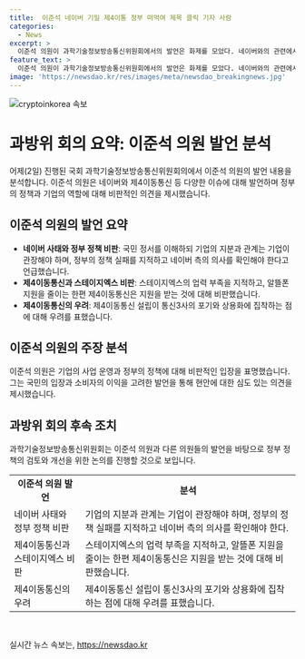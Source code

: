 ```yaml
---
title:  이준석 네이버 기밀 제4이통 정부 떠먹여 제목 클릭 기자 사람
categories:
  - News
excerpt: >
  이준석 의원이 과학기술정보방송통신위원회에서의 발언은 화제를 모았다. 네이버와의 관련에서는 국민 정서를 이해하나 지분관계는 기업 책임이라며 주의를 당부했고, 스테이지엑스에 대해서는 정부의 지원을 비판하며 혼란을 겪고 있다는 견해를 제시했다. 특히 알뜰폰 지원의 축소와 제4이동통신의 지원 차별에 대한 비판을 쏟아내며 업계에 대한 우려를 표현했다. 이에 과기정통부 제2차관은 다각적인 검토가 필요하다고 답했다. 
feature_text: >
  이준석 의원이 과학기술정보방송통신위원회에서의 발언은 화제를 모았다. 네이버와의 관련에서는 국민 정서를 이해하나 지분관계는 기업 책임이라며 주의를 당부했고, 스테이지엑스에 대해서는 정부의 지원을 비판하며 혼란을 겪고 있다는 견해를 제시했다. 특히 알뜰폰 지원의 축소와 제4이동통신의 지원 차별에 대한 비판을 쏟아내며 업계에 대한 우려를 표현했다. 이에 과기정통부 제2차관은 다각적인 검토가 필요하다고 답했다. 
image: 'https://newsdao.kr/res/images/meta/newsdao_breakingnews.jpg'
---
```


<p><img src="https://newsdao.kr/res/images/meta/newsdao_breakingnews.jpg" alt="cryptoinkorea 속보" /></p>

<h1>과방위 회의 요약: 이준석 의원 발언 분석</h1>

<p data-ke-size="size16">어제(2일) 진행된 국회 과학기술정보방송통신위원회의에서 이준석 의원의 발언 내용을 분석합니다. 이준석 의원은 네이버와 제4이동통신 등 다양한 이슈에 대해 발언하며 정부의 정책과 기업의 역할에 대해 비판적인 의견을 제시했습니다.</p>

<h2 data-ke-size="size26">이준석 의원의 발언 요약</h2>

<ul>
  <li><b>네이버 사태와 정부 정책 비판</b>: 국민 정서를 이해하되 기업의 지분과 관계는 기업이 관장해야 하며, 정부의 정책 실패를 지적하고 네이버 측의 의사를 확인해야 한다고 언급했습니다.</li>
  <li><b>제4이동통신과 스테이지엑스 비판</b>: 스테이지엑스의 업력 부족을 지적하고, 알뜰폰 지원을 줄이는 한편 제4이동통신은 지원을 받는 것에 대해 비판했습니다.</li>
  <li><b>제4이동통신의 우려</b>: 제4이동통신 설립이 통신3사의 포기와 상용화에 집착하는 점에 대해 우려를 표했습니다.</li>
</ul>

<h2 data-ke-size="size26">이준석 의원의 주장 분석</h2>

<p data-ke-size="size16">이준석 의원은 기업의 사업 운영과 정부의 정책에 대해 비판적인 입장을 표명했습니다. 그는 국민의 입장과 소비자의 이익을 고려한 발언을 통해 현안에 대한 심도 있는 의견을 제시했습니다.</p>

<h2 data-ke-size="size26">과방위 회의 후속 조치</h2>

<p data-ke-size="size16">과학기술정보방송통신위원회는 이준석 의원과 다른 의원들의 발언을 바탕으로 정부 정책의 검토와 개선을 위한 논의를 진행할 것으로 보입니다.</p>

<table>
  <tr>
    <td style="text-align: center; height: 17px;"><b>이준석 의원 발언</b></td>
    <td style="text-align: center; height: 17px;"><b>분석</b></td>
  </tr>
  <tr>
    <td>네이버 사태와 정부 정책 비판</td>
    <td>기업의 지분과 관계는 기업이 관장해야 하며, 정부의 정책 실패를 지적하고 네이버 측의 의사를 확인해야 한다.</td>
  </tr>
  <tr>
    <td>제4이동통신과 스테이지엑스 비판</td>
    <td>스테이지엑스의 업력 부족을 지적하고, 알뜰폰 지원을 줄이는 한편 제4이동통신은 지원을 받는 것에 대해 비판했습니다.</td>
  </tr>
  <tr>
    <td>제4이동통신의 우려</td>
    <td>제4이동통신 설립이 통신3사의 포기와 상용화에 집착하는 점에 대해 우려를 표했습니다.</td>
  </tr>
</table>

<p data-ke-size="size16">&nbsp;</p>
실시간 뉴스 속보는, <a href="https://newsdao.kr" rel="dofollow">https://newsdao.kr</a>


